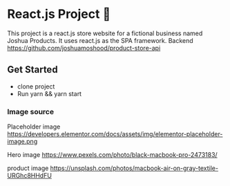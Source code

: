 # React.js Project 🚀

This project is a react.js store website for a fictional business named Joshua Products. It uses react.js as the SPA framework. 
Backend https://github.com/joshuamoshood/product-store-api 


## Get Started
- clone project
- Run yarn && yarn start



### Image source
Placeholder image
https://developers.elementor.com/docs/assets/img/elementor-placeholder-image.png

Hero image
https://www.pexels.com/photo/black-macbook-pro-2473183/

product image
https://unsplash.com/photos/macbook-air-on-gray-textile-URGhc8HHdFU


